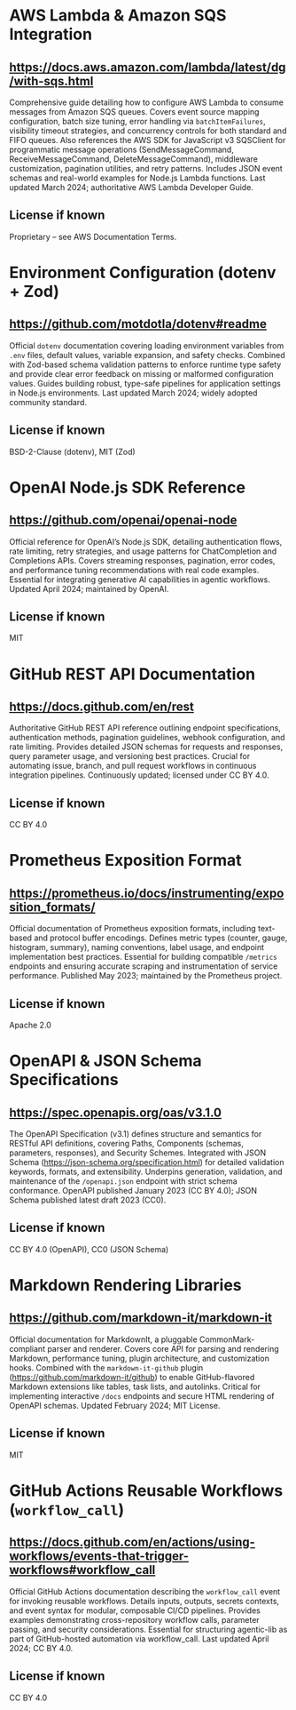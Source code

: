 # AWS Lambda & Amazon SQS Integration
## https://docs.aws.amazon.com/lambda/latest/dg/with-sqs.html
Comprehensive guide detailing how to configure AWS Lambda to consume messages from Amazon SQS queues. Covers event source mapping configuration, batch size tuning, error handling via `batchItemFailures`, visibility timeout strategies, and concurrency controls for both standard and FIFO queues. Also references the AWS SDK for JavaScript v3 SQSClient for programmatic message operations (SendMessageCommand, ReceiveMessageCommand, DeleteMessageCommand), middleware customization, pagination utilities, and retry patterns. Includes JSON event schemas and real-world examples for Node.js Lambda functions. Last updated March 2024; authoritative AWS Lambda Developer Guide.
## License if known
Proprietary – see AWS Documentation Terms.

# Environment Configuration (dotenv + Zod)
## https://github.com/motdotla/dotenv#readme
Official `dotenv` documentation covering loading environment variables from `.env` files, default values, variable expansion, and safety checks. Combined with Zod-based schema validation patterns to enforce runtime type safety and provide clear error feedback on missing or malformed configuration values. Guides building robust, type-safe pipelines for application settings in Node.js environments. Last updated March 2024; widely adopted community standard.
## License if known
BSD-2-Clause (dotenv), MIT (Zod)

# OpenAI Node.js SDK Reference
## https://github.com/openai/openai-node
Official reference for OpenAI’s Node.js SDK, detailing authentication flows, rate limiting, retry strategies, and usage patterns for ChatCompletion and Completions APIs. Covers streaming responses, pagination, error codes, and performance tuning recommendations with real code examples. Essential for integrating generative AI capabilities in agentic workflows. Updated April 2024; maintained by OpenAI.
## License if known
MIT

# GitHub REST API Documentation
## https://docs.github.com/en/rest
Authoritative GitHub REST API reference outlining endpoint specifications, authentication methods, pagination guidelines, webhook configuration, and rate limiting. Provides detailed JSON schemas for requests and responses, query parameter usage, and versioning best practices. Crucial for automating issue, branch, and pull request workflows in continuous integration pipelines. Continuously updated; licensed under CC BY 4.0.
## License if known
CC BY 4.0

# Prometheus Exposition Format
## https://prometheus.io/docs/instrumenting/exposition_formats/
Official documentation of Prometheus exposition formats, including text-based and protocol buffer encodings. Defines metric types (counter, gauge, histogram, summary), naming conventions, label usage, and endpoint implementation best practices. Essential for building compatible `/metrics` endpoints and ensuring accurate scraping and instrumentation of service performance. Published May 2023; maintained by the Prometheus project.
## License if known
Apache 2.0

# OpenAPI & JSON Schema Specifications
## https://spec.openapis.org/oas/v3.1.0
The OpenAPI Specification (v3.1) defines structure and semantics for RESTful API definitions, covering Paths, Components (schemas, parameters, responses), and Security Schemes. Integrated with JSON Schema (https://json-schema.org/specification.html) for detailed validation keywords, formats, and extensibility. Underpins generation, validation, and maintenance of the `/openapi.json` endpoint with strict schema conformance. OpenAPI published January 2023 (CC BY 4.0); JSON Schema published latest draft 2023 (CC0).
## License if known
CC BY 4.0 (OpenAPI), CC0 (JSON Schema)

# Markdown Rendering Libraries
## https://github.com/markdown-it/markdown-it
Official documentation for MarkdownIt, a pluggable CommonMark-compliant parser and renderer. Covers core API for parsing and rendering Markdown, performance tuning, plugin architecture, and customization hooks. Combined with the `markdown-it-github` plugin (https://github.com/markdown-it/github) to enable GitHub-flavored Markdown extensions like tables, task lists, and autolinks. Critical for implementing interactive `/docs` endpoints and secure HTML rendering of OpenAPI schemas. Updated February 2024; MIT License.
## License if known
MIT

# GitHub Actions Reusable Workflows (`workflow_call`)
## https://docs.github.com/en/actions/using-workflows/events-that-trigger-workflows#workflow_call
Official GitHub Actions documentation describing the `workflow_call` event for invoking reusable workflows. Details inputs, outputs, secrets contexts, and event syntax for modular, composable CI/CD pipelines. Provides examples demonstrating cross-repository workflow calls, parameter passing, and security considerations. Essential for structuring agentic-lib as part of GitHub-hosted automation via workflow_call. Last updated April 2024; CC BY 4.0.
## License if known
CC BY 4.0
